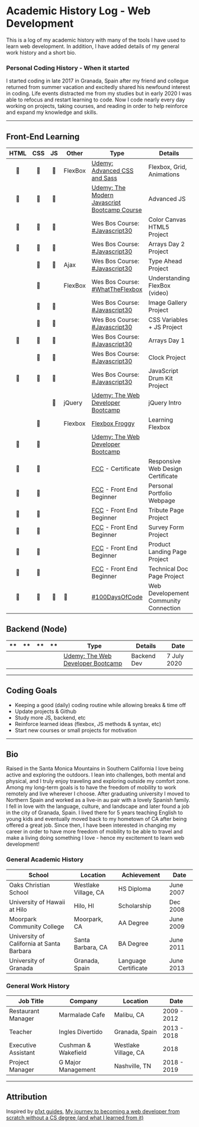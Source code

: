 
# Academic History Log - Web Development
This is a log of my academic history with many of the tools I have used to learn web development. In addition, I have added details of my general work history and a short bio. <br>

### Personal Coding History - When it started
I started coding in late 2017 in Granada, Spain after my friend and collegue returned from summer vacation and excitedly shared his newfound interest in coding. Life events distracted me from my studies but in early 2020 I was able to refocus and restart learning to code. Now I code nearly every day working on projects, taking courses, and reading in order to help reinforce and expand my knowledge and skills.

------

## Front-End Learning

| HTML | CSS | JS | Other | Type | Details | Date |
| :-----: | :-----: | :-----: | ------ | ------ | ------ | ------ |
| :large_orange_diamond: | :large_orange_diamond: | :large_orange_diamond: | FlexBox | [Udemy: Advanced CSS and Sass](https://www.udemy.com/course/advanced-css-and-sass/) | Flexbox, Grid, Animations | UPCOMING |
| :large_orange_diamond: | :large_orange_diamond: | :large_orange_diamond: | |[Udemy: The Modern Javascript Bootcamp Course](https://www.udemy.com/course/javascript-beginners-complete-tutorial/) | Advanced JS | UPCOMING |
| :large_orange_diamond: | :large_orange_diamond: | :large_orange_diamond: | | Wes Bos Course: [#Javascript30](https://javascript30.com/) | Color Canvas HTML5 Project | July 2020 |
| :large_orange_diamond: | :large_orange_diamond: | :large_orange_diamond: | | Wes Bos Course: [#Javascript30](https://javascript30.com/) | Arrays Day 2 Project | July 2020 |
| | :large_orange_diamond: | :large_orange_diamond: | Ajax | Wes Bos Course: [#Javascript30](https://javascript30.com/) | Type Ahead Project | July 2020 |
| | :large_orange_diamond: | | FlexBox | Wes Bos Course: [#WhatTheFlexbox](https://flexbox.io/) | Understanding FlexBox (video) | July 2020 |
| | :large_orange_diamond: | :large_orange_diamond: | | Wes Bos Course: [#Javascript30](https://javascript30.com/) | Image Gallery Project | June 2020 |
| | :large_orange_diamond: | :large_orange_diamond: | | Wes Bos Course: [#Javascript30](https://javascript30.com/) | CSS Variables + JS Project | June 2020 |
| :large_orange_diamond: | :large_orange_diamond: | :large_orange_diamond: | | Wes Bos Course: [#Javascript30](https://javascript30.com/) | Arrays Day 1 | June 2020 |
| | :large_orange_diamond: | :large_orange_diamond: | | Wes Bos Course: [#Javascript30](https://javascript30.com/) | Clock Project | June 2020 |
| :large_orange_diamond: | :large_orange_diamond: | :large_orange_diamond: | | Wes Bos Course: [#Javascript30](https://javascript30.com/) | JavaScript Drum Kit Project | June 2020 |
| |  | :large_orange_diamond: | jQuery | [Udemy: The Web Developer Bootcamp](https://www.udemy.com/course/the-web-developer-bootcamp/) | jQuery Intro | May 2020 |
| | :large_orange_diamond: | | Flexbox | [Flexbox Froggy](http://flexboxfroggy.com/) | Learning Flexbox | May 2020
| :large_orange_diamond: | :large_orange_diamond: | | | [Udemy: The Web Developer Bootcamp](https://www.udemy.com/course/the-web-developer-bootcamp/) | | April 2020 |
| :large_orange_diamond: | :large_orange_diamond: | | | [FCC](https://www.freecodecamp.org/) - Certificate | Responsive Web Design Certificate | Jan 2019 |
| :large_orange_diamond: | :large_orange_diamond: | | | [FCC](https://www.freecodecamp.org/) - Front End Beginner | Personal Portfolio Webpage | Nov 2017 |
| :large_orange_diamond: | :large_orange_diamond: | | | [FCC](https://www.freecodecamp.org/) - Front End Beginner | Tribute Page Project | Nov 2017 |
| :large_orange_diamond: | :large_orange_diamond: | | | [FCC](https://www.freecodecamp.org/) - Front End Beginner | Survey Form Project | Nov 2017 |
| :large_orange_diamond: | :large_orange_diamond: | | | [FCC](https://www.freecodecamp.org/) - Front End Beginner | Product Landing Page Project | Nov 2017 |
| :large_orange_diamond: | :large_orange_diamond: | | | [FCC](https://www.freecodecamp.org/) - Front End Beginner | Technical Doc Page Project | Nov 2017 |
| :large_orange_diamond: | :large_orange_diamond: | :large_orange_diamond: | :large_orange_diamond: | [#100DaysOfCode](https://www.100daysofcode.com/) | Web Developement Community Connection | ONGOING |


## Backend (Node)
| ** | ** | ** | ** | Type | Details | Date |
| :-----: | :-----: | :-----: | ------ | ------ | ------ | ------ |
| | | | | [Udemy: The Web Developer Bootcamp](https://www.udemy.com/course/the-web-developer-bootcamp/) | Backend Dev | 7 July 2020 |

------

## Coding Goals
* Keeping a good (daily) coding routine while allowing breaks & time off
* Update projects & Github
* Study more JS, backend, etc
* Reinforce learned ideas (flexbox, JS methods & syntax, etc)
* Start new courses or small projects for motivation

------

## Bio
Raised in the Santa Monica Mountains in Southern California I love being active and exploring the outdoors. I lean into challenges, both mental and physical, and I truly enjoy traveling and exploring outside my comfort zone. Among my long-term goals is to have the freedom of mobility to work remotely and live wherever I choose.
After graduating university I moved to Northern Spain and worked as a live-in au pair with a lovely Spanish family. I fell in love with the language, culture, and landscape and later found a job in the city of Granada, Spain. I lived there for 5 years teaching English to young kids and eventually moved back to my hometown of CA after being offered a great job. Since then, I have been interested in changing my career in order to have more freedom of mobility to be able to travel and make a living doing something I love - hence my excitement to learn web development!

### General Academic History
| School | Location | Achievement | Date |
| ------| ------ | ------ | ------ |
| Oaks Christian School | Westlake Village, CA | HS Diploma | June 2007
| University of Hawaii at Hilo | Hilo, HI | Scholarship | Dec 2008
| Moorpark Community College | Moorpark, CA | AA Degree | June 2009
| University of California at Santa Barbara | Santa Barbara, CA | BA Degree | June 2011
| University of Granada | Granada, Spain | Language Certificate| June 2013

### General Work History
| Job Title | Company | Location | Date |
| ------| ------ | ------ | ------ |
| Restaurant Manager | Marmalade Cafe | Malibu, CA | 2009 - 2012 |
| Teacher | Ingles Divertido | Granada, Spain | 2013 - 2018 |
| Executive Assistant | Cushman & Wakefield | Westlake Village, CA | 2018
| Project Manager | G Major Management | Nashville, TN | 2018 - 2019

------

## Attribution
Inspired by [p1xt guides](https://github.com/P1xt/p1xt-guides), [My journey to becoming a web developer from scratch without a CS degree (and what I learned from it)](https://medium.freecodecamp.com/my-journey-to-becoming-a-web-developer-from-scratch-without-a-cs-degree-2-years-later-and-what-i-4a7fd2ff5503)